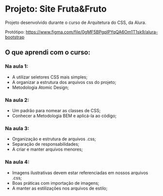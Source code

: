 # Projeto: Site Fruta&Fruto

Projeto desenvolvido durante o curso de Arquitetura do CSS, da Alura.

Protótipo: https://www.figma.com/file/0gMF5BPgplPYqQA6Om1T1sk9/alura-bootstrap

## O que aprendi com o curso:

### Na aula 1:

- A utilizar seletores CSS mais simples;
- A organizar a estrutura dos arquivos css do projeto;
- Metodologia Atomic Design;

### Na aula 2:

- Um padrão para nomear as classes de CSS;
- Conhecer a Metodologia BEM e aplicá-la ao código;

### Na aula 3:

- Organização e estrutura de arquivos .css;
- Separação de responsabilidades;
- A criar e manter arquivos menores;

### Na aula 4:

- Imagens ilustrativas devem estar referenciadas em nossos arquivos .css;
- Boas práticas com importação de imagens;
- A manter as estilizações nos arquivos de estilo;
